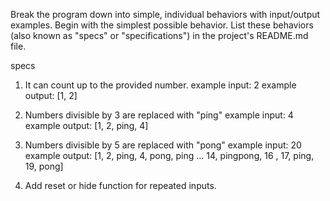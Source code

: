 
Break the program down into simple, individual behaviors with input/output examples. Begin with the simplest possible behavior. List these behaviors (also known as "specs" or "specifications") in the project's README.md file.



specs
1. It can count up to the provided number.
  example input: 2
  example output: [1, 2]

2. Numbers divisible by 3 are replaced with "ping"
  example input: 4
  example output: [1, 2, ping, 4]

3. Numbers divisible by 5 are replaced with "pong"
  example input: 20
  example output: [1, 2, ping, 4, pong, ping ... 14, pingpong, 16 , 17, ping, 19, pong]

4. Add reset or hide function for repeated inputs.  
